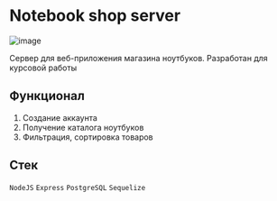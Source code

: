 # Notebook shop server
![image](https://github.com/krancheh/notebook-shop-backend/assets/114944229/99df70a5-04eb-4cb0-b53c-805533bb1e40)

Сервер для веб-приложения магазина ноутбуков. Разработан для курсовой работы
## Функционал
1. Создание аккаунта
2. Получение каталога ноутбуков
3. Фильтрация, сортировка товаров
## Стек
`NodeJS` `Express` `PostgreSQL` `Sequelize`
